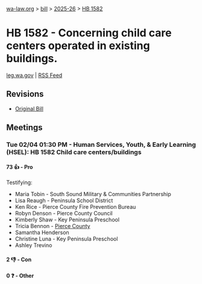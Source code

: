[wa-law.org](/) > [bill](/bill/) > [2025-26](/bill/2025-26/) > [HB 1582](/bill/2025-26/hb/1582/)

# HB 1582 - Concerning child care centers operated in existing buildings.
[leg.wa.gov](https://app.leg.wa.gov/billsummary?BillNumber=1582&Year=2025&Initiative=false) | [RSS Feed](./rss.xml)

## Revisions
* [Original Bill](1/)

## Meetings
### Tue 02/04 01:30 PM - Human Services, Youth, & Early Learning (HSEL): HB 1582 Child care centers/buildings
#### 73 👍 - Pro
Testifying:
* Maria Tobin - South Sound Military & Communities Partnership
* Lisa Reaugh - Peninsula School District
* Ken Rice - Pierce County Fire Prevention Bureau
* Robyn Denson - Pierce County Council
* Kimberly Shaw - Key Peninsula Preschool
* Tricia Bennon - [Pierce County](/org/pierce_county/)
* Samantha Henderson
* Christine Luna - Key Peninsula Preschool
* Ashley Trevino

#### 2 👎 - Con

#### 0 ❓ - Other
